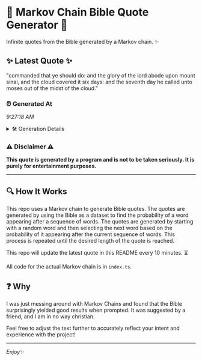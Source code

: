 # 📖 Markov Chain Bible Quote Generator 📖

Infinite quotes from the Bible generated by a Markov chain. ✨

## ✨ Latest Quote ✨
"commanded that ye should do: and the glory of the lord abode upon mount sinai, and the cloud covered it six days: and the seventh day he called unto moses out of the midst of the cloud."

### ⏰ Generated At
*9:27:18 AM*

<details>
    <summary>🛠️ Generation Details</summary>
    <p>
        <strong>🌱 Seed:</strong> commanded<br>
        <strong>🔄 Iterations:</strong> 36<br>
        <strong>📜 Context History:</strong><br>[ commanded ]: that<br>[ commanded, that ]: ye<br>[ commanded, that, ye ]: should<br>[ commanded, that, ye, should ]: do:<br>[ commanded, that, ye, should, do: ]: and<br>[ commanded, that, ye, should, do:, and ]: the<br>[ that, ye, should, do:, and, the ]: glory<br>[ ye, should, do:, and, the, glory ]: of<br>[ should, do:, and, the, glory, of ]: the<br>[ do:, and, the, glory, of, the ]: lord<br>[ and, the, glory, of, the, lord ]: abode<br>[ the, glory, of, the, lord, abode ]: upon<br>[ glory, of, the, lord, abode, upon ]: mount<br>[ of, the, lord, abode, upon, mount ]: sinai,<br>[ the, lord, abode, upon, mount, sinai, ]: and<br>[ lord, abode, upon, mount, sinai,, and ]: the<br>[ abode, upon, mount, sinai,, and, the ]: cloud<br>[ upon, mount, sinai,, and, the, cloud ]: covered<br>[ mount, sinai,, and, the, cloud, covered ]: it<br>[ sinai,, and, the, cloud, covered, it ]: six<br>[ and, the, cloud, covered, it, six ]: days:<br>[ the, cloud, covered, it, six, days: ]: and<br>[ cloud, covered, it, six, days:, and ]: the<br>[ covered, it, six, days:, and, the ]: seventh<br>[ it, six, days:, and, the, seventh ]: day<br>[ six, days:, and, the, seventh, day ]: he<br>[ days:, and, the, seventh, day, he ]: called<br>[ and, the, seventh, day, he, called ]: unto<br>[ the, seventh, day, he, called, unto ]: moses<br>[ seventh, day, he, called, unto, moses ]: out<br>[ day, he, called, unto, moses, out ]: of<br>[ he, called, unto, moses, out, of ]: the<br>[ called, unto, moses, out, of, the ]: midst<br>[ unto, moses, out, of, the, midst ]: of<br>[ moses, out, of, the, midst, of ]: the<br>[ out, of, the, midst, of, the ]: cloud.<br>
    </p>
</details>

### ⚠️ Disclaimer ⚠️
**This quote is generated by a program and is not to be taken seriously. It is purely for entertainment purposes.**

---

## 🔍 How It Works

This repo uses a Markov chain to generate Bible quotes. The quotes are generated by using the Bible as a dataset to find the probability of a word appearing after a sequence of words. The quotes are generated by starting with a random word and then selecting the next word based on the probability of it appearing after the current sequence of words. This process is repeated until the desired length of the quote is reached.

This repo will update the latest quote in this README every 10 minutes. ⏳

All code for the actual Markov chain is in `index.ts`.

## ❓ Why

I was just messing around with Markov Chains and found that the Bible surprisingly yielded good results when prompted. 
It was suggested by a friend, and I am in no way christian.

Feel free to adjust the text further to accurately reflect your intent and experience with the project!

---

*Enjoy*✨
